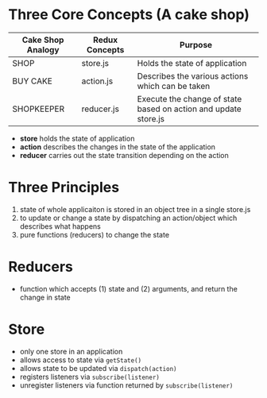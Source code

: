 # Three Core Concepts (A cake shop)

Cake Shop Analogy | Redux Concepts | Purpose 
------------ | ------------- | --------
SHOP | store.js | Holds the state of application
BUY CAKE | action.js | Describes the various actions which can be taken
SHOPKEEPER | reducer.js | Execute the change of state based on action and update store.js

- **store** holds the state of application
- **action** describes the changes in the state of the application
- **reducer** carries out the state transition depending on the action

# Three Principles

1. state of whole applicaiton is stored in an object tree in a single store.js
2. to update or change a state by dispatching an action/object which describes what happens
3. pure functions (reducers) to change the state

# Reducers
- function which accepts (1) state and (2) arguments, and return the change in state

# Store
- only one store in an application
- allows access to state via `getState()`
- allows state to be updated via `dispatch(action)`
- registers listeners via `subscribe(listener)`
- unregister listeners via function returned by `subscribe(listener)`